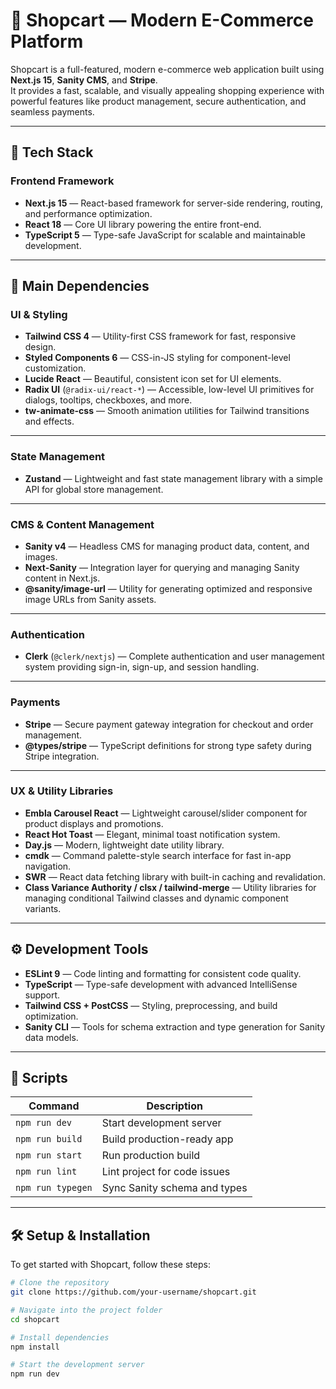 # 🛒 Shopcart — Modern E-Commerce Platform

Shopcart is a full-featured, modern e-commerce web application built using **Next.js 15**, **Sanity CMS**, and **Stripe**.  
It provides a fast, scalable, and visually appealing shopping experience with powerful features like product management, secure authentication, and seamless payments.

---

## 🚀 Tech Stack

### **Frontend Framework**
- **Next.js 15** — React-based framework for server-side rendering, routing, and performance optimization.
- **React 18** — Core UI library powering the entire front-end.
- **TypeScript 5** — Type-safe JavaScript for scalable and maintainable development.

---

## 🧩 Main Dependencies

### **UI & Styling**
- **Tailwind CSS 4** — Utility-first CSS framework for fast, responsive design.
- **Styled Components 6** — CSS-in-JS styling for component-level customization.
- **Lucide React** — Beautiful, consistent icon set for UI elements.
- **Radix UI** (`@radix-ui/react-*`) — Accessible, low-level UI primitives for dialogs, tooltips, checkboxes, and more.
- **tw-animate-css** — Smooth animation utilities for Tailwind transitions and effects.

---

### **State Management**
- **Zustand** — Lightweight and fast state management library with a simple API for global store management.

---

### **CMS & Content Management**
- **Sanity v4** — Headless CMS for managing product data, content, and images.
- **Next-Sanity** — Integration layer for querying and managing Sanity content in Next.js.
- **@sanity/image-url** — Utility for generating optimized and responsive image URLs from Sanity assets.

---

### **Authentication**
- **Clerk** (`@clerk/nextjs`) — Complete authentication and user management system providing sign-in, sign-up, and session handling.

---

### **Payments**
- **Stripe** — Secure payment gateway integration for checkout and order management.
- **@types/stripe** — TypeScript definitions for strong type safety during Stripe integration.

---

### **UX & Utility Libraries**
- **Embla Carousel React** — Lightweight carousel/slider component for product displays and promotions.
- **React Hot Toast** — Elegant, minimal toast notification system.
- **Day.js** — Modern, lightweight date utility library.
- **cmdk** — Command palette-style search interface for fast in-app navigation.
- **SWR** — React data fetching library with built-in caching and revalidation.
- **Class Variance Authority / clsx / tailwind-merge** — Utility libraries for managing conditional Tailwind classes and dynamic component variants.

---

## ⚙️ Development Tools
- **ESLint 9** — Code linting and formatting for consistent code quality.
- **TypeScript** — Type-safe development with advanced IntelliSense support.
- **Tailwind CSS + PostCSS** — Styling, preprocessing, and build optimization.
- **Sanity CLI** — Tools for schema extraction and type generation for Sanity data models.

---

## 🧠 Scripts

| Command | Description |
|----------|--------------|
| `npm run dev` | Start development server |
| `npm run build` | Build production-ready app |
| `npm run start` | Run production build |
| `npm run lint` | Lint project for code issues |
| `npm run typegen` | Sync Sanity schema and types |

---

## 🛠️ Setup & Installation

To get started with Shopcart, follow these steps:

```bash
# Clone the repository
git clone https://github.com/your-username/shopcart.git

# Navigate into the project folder
cd shopcart

# Install dependencies
npm install

# Start the development server
npm run dev
